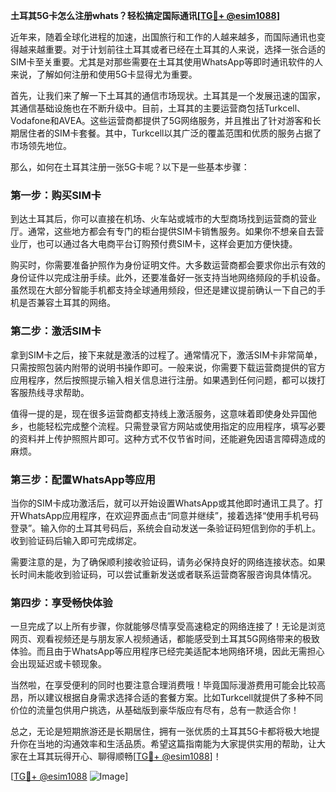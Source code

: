 **土耳其5G卡怎么注册whats？轻松搞定国际通讯[[TG💪+ @esim1088](https://t.me/s/esim1088)]**

近年来，随着全球化进程的加速，出国旅行和工作的人越来越多，而国际通讯也变得越来越重要。对于计划前往土耳其或者已经在土耳其的人来说，选择一张合适的SIM卡至关重要。尤其是对那些需要在土耳其使用WhatsApp等即时通讯软件的人来说，了解如何注册和使用5G卡显得尤为重要。

首先，让我们来了解一下土耳其的通信市场现状。土耳其是一个发展迅速的国家，其通信基础设施也在不断升级中。目前，土耳其的主要运营商包括Turkcell、Vodafone和AVEA。这些运营商都提供了5G网络服务，并且推出了针对游客和长期居住者的SIM卡套餐。其中，Turkcell以其广泛的覆盖范围和优质的服务占据了市场领先地位。

那么，如何在土耳其注册一张5G卡呢？以下是一些基本步骤：

### 第一步：购买SIM卡

到达土耳其后，你可以直接在机场、火车站或城市的大型商场找到运营商的营业厅。通常，这些地方都会有专门的柜台提供SIM卡销售服务。如果你不想亲自去营业厅，也可以通过各大电商平台订购预付费SIM卡，这样会更加方便快捷。

购买时，你需要准备护照作为身份证明文件。大多数运营商都会要求你出示有效的身份证件以完成注册手续。此外，还要准备好一张支持当地网络频段的手机设备。虽然现在大部分智能手机都支持全球通用频段，但还是建议提前确认一下自己的手机是否兼容土耳其的网络。

### 第二步：激活SIM卡

拿到SIM卡之后，接下来就是激活的过程了。通常情况下，激活SIM卡非常简单，只需按照包装内附带的说明书操作即可。一般来说，你需要下载运营商提供的官方应用程序，然后按照提示输入相关信息进行注册。如果遇到任何问题，都可以拨打客服热线寻求帮助。

值得一提的是，现在很多运营商都支持线上激活服务，这意味着即使身处异国他乡，也能轻松完成整个流程。只需登录官方网站或使用指定的应用程序，填写必要的资料并上传护照照片即可。这种方式不仅节省时间，还能避免因语言障碍造成的麻烦。

### 第三步：配置WhatsApp等应用

当你的SIM卡成功激活后，就可以开始设置WhatsApp或其他即时通讯工具了。打开WhatsApp应用程序，在欢迎界面点击“同意并继续”，接着选择“使用手机号码登录”。输入你的土耳其号码后，系统会自动发送一条验证码短信到你的手机上。收到验证码后输入即可完成绑定。

需要注意的是，为了确保顺利接收验证码，请务必保持良好的网络连接状态。如果长时间未能收到验证码，可以尝试重新发送或者联系运营商客服咨询具体情况。

### 第四步：享受畅快体验

一旦完成了以上所有步骤，你就能够尽情享受高速稳定的网络连接了！无论是浏览网页、观看视频还是与朋友家人视频通话，都能感受到土耳其5G网络带来的极致体验。而且由于WhatsApp等应用程序已经完美适配本地网络环境，因此无需担心会出现延迟或卡顿现象。

当然啦，在享受便利的同时也要注意合理消费哦！毕竟国际漫游费用可能会比较高昂，所以建议根据自身需求选择合适的套餐方案。比如Turkcell就提供了多种不同价位的流量包供用户挑选，从基础版到豪华版应有尽有，总有一款适合你！

总之，无论是短期旅游还是长期居住，拥有一张优质的土耳其5G卡都将极大地提升你在当地的沟通效率和生活品质。希望这篇指南能为大家提供实用的帮助，让大家在土耳其玩得开心、聊得顺畅[[TG💪+ @esim1088](https://t.me/s/esim1088)]！

[[TG💪+ @esim1088](https://t.me/s/esim1088) ![Image](https://i.postimg.cc/4NQfJmqS/Snipaste-2025-05-13-00-14-12.png)]